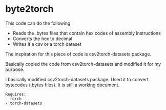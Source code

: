 byte2torch
==========
This code can do the following
- Reads the .bytes files that contain hex codes of assembly instructions
- Converts the hex to decimal
- Writes it a csv or a torch dataset


The inspiration for this piece of code is csv2torch-datasets package.

Basically copied the code from csv2torch-datasets and modified it for my purpose.

I basically modified csv2torch-datasets package. Used it to convert bytecodes (.bytes files). It is still a working document. 

```
Requires:
- torch
- torch-datasets
